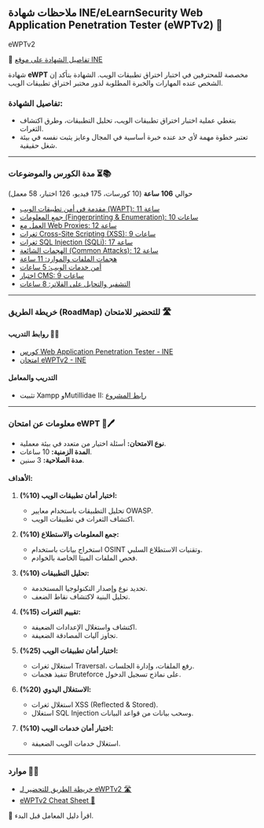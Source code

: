 ## ملاحظات شهادة INE/eLearnSecurity Web Application Penetration Tester (eWPTv2) 📝  
eWPTv2

🔗 [تفاصيل الشهادة على موقع INE](https://ine.com/learning/certifications/external/elearnsecurity-web-application-penetration-tester)

شهادة **eWPT** مخصصة للمحترفين في اختبار اختراق تطبيقات الويب. الشهادة بتأكد إن الشخص عنده المهارات والخبرة المطلوبة لدور مختبر اختراق تطبيقات الويب.

### تفاصيل الشهادة:  
- بتغطي عملية اختبار اختراق تطبيقات الويب، تحليل التطبيقات، وطرق اكتشاف الثغرات.
- تعتبر خطوة مهمة لأي حد عنده خبرة أساسية في المجال وعايز يثبت نفسه في بيئة شغل حقيقية.

---

### مدة الكورس والموضوعات ⏳📚  

حوالي **106 ساعة** (10 كورسات، 175 فيديو، 126 اختبار، 58 معمل)  
- [مقدمة في أمن تطبيقات الويب (WAPT): 11 ساعة](رابط_الشرح)  
- [جمع المعلومات (Fingerprinting & Enumeration): 10 ساعات](رابط_الشرح)  
- [العمل مع Web Proxies: 12 ساعة](رابط_الشرح)  
- [ثغرات Cross-Site Scripting (XSS): 9 ساعات](رابط_الشرح)  
- [ثغرات SQL Injection (SQLi): 17 ساعة](رابط_الشرح)  
- [الهجمات الشائعة (Common Attacks): 12 ساعة](رابط_الشرح)  
- [هجمات الملفات والموارد: 11 ساعة](رابط_الشرح)  
- [أمن خدمات الويب: 5 ساعات](رابط_الشرح)  
- [اختبار CMS: 9 ساعات](رابط_الشرح)  
- [التشفير والتحايل على الفلاتر: 8 ساعات](رابط_الشرح)  

---

### خريطة الطريق (RoadMap) للتحضير للامتحان 🛣️  
#### روابط التدريب 🔗📔  
- [كورس Web Application Penetration Tester - INE](https://ine.com)  
- [امتحان eWPTv2 - INE](https://ine.com)  

#### التدريب والمعامل  
- تثبيت Xampp وMutillidae II: [رابط المشروع](https://owasp.org/www-project-mutillidae-ii/)  

---

### معلومات عن امتحان eWPT 📄🖊️  

- **نوع الامتحان:** أسئلة اختيار من متعدد في بيئة معملية.  
- **المدة الزمنية:** 10 ساعات.  
- **مدة الصلاحية:** 3 سنين.  

#### الأهداف:  

1. **اختبار أمان تطبيقات الويب (10%):**  
   - تحليل التطبيقات باستخدام معايير OWASP.  
   - اكتشاف الثغرات في تطبيقات الويب.  

2. **جمع المعلومات والاستطلاع (10%):**  
   - استخراج بيانات باستخدام OSINT وتقنيات الاستطلاع السلبي.  
   - فحص الملفات الميتا الخاصة بالخوادم.  

3. **تحليل التطبيقات (10%):**  
   - تحديد نوع وإصدار التكنولوجيا المستخدمة.  
   - تحليل البنية لاكتشاف نقاط الضعف.  

4. **تقييم الثغرات (15%):**  
   - اكتشاف واستغلال الإعدادات الضعيفة.  
   - تجاوز آليات المصادقة الضعيفة.  

5. **اختبار أمان تطبيقات الويب (25%):**  
   - استغلال ثغرات Traversal، رفع الملفات، وإدارة الجلسات.  
   - تنفيذ هجمات Bruteforce على نماذج تسجيل الدخول.  

6. **الاستغلال اليدوي (20%):**  
   - استغلال ثغرات XSS (Reflected & Stored).  
   - استغلال SQL Injection وسحب بيانات من قواعد البيانات.  

7. **اختبار أمان خدمات الويب (10%):**  
   - استغلال خدمات الويب الضعيفة.  

---

### موارد 📑📘  

- [خريطة الطريق للتحضير لـ eWPTv2 🛣️](https://ine.com)  
- [eWPTv2 Cheat Sheet 📔](https://ine.com)  

📖 اقرأ دليل المعامل قبل البدء.
